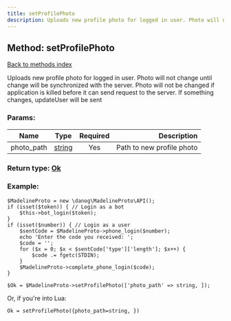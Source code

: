 ```yaml
---
title: setProfilePhoto
description: Uploads new profile photo for logged in user. Photo will not change until change will be synchronized with the server. Photo will not be changed if application is killed before it can send request to the server. If something changes, updateUser will be sent
---
```

## Method: setProfilePhoto  
[Back to methods index](index.md)


Uploads new profile photo for logged in user. Photo will not change until change will be synchronized with the server. Photo will not be changed if application is killed before it can send request to the server. If something changes, updateUser will be sent

### Params:

| Name     |    Type       | Required | Description |
|----------|:-------------:|:--------:|------------:|
|photo\_path|[string](../types/string.md) | Yes|Path to new profile photo|


### Return type: [Ok](../types/Ok.md)

### Example:


```
$MadelineProto = new \danog\MadelineProto\API();
if (isset($token)) { // Login as a bot
    $this->bot_login($token);
}
if (isset($number)) { // Login as a user
    $sentCode = $MadelineProto->phone_login($number);
    echo 'Enter the code you received: ';
    $code = '';
    for ($x = 0; $x < $sentCode['type']['length']; $x++) {
        $code .= fgetc(STDIN);
    }
    $MadelineProto->complete_phone_login($code);
}

$Ok = $MadelineProto->setProfilePhoto(['photo_path' => string, ]);
```

Or, if you're into Lua:

```
Ok = setProfilePhoto({photo_path=string, })
```

